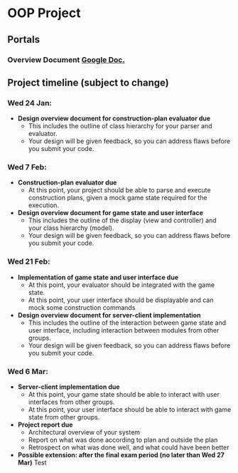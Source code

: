 # OOP Project
## Portals
### Overview Document [Google Doc.](https://docs.google.com/document/d/1rJvQxmSkxv4T4oUTngxlk691nXjYVNZztQaE7XArPOI/edit?usp=sharing)
## Project timeline (subject to change)
### Wed 24 Jan:
- **Design overview document for construction-plan evaluator due**
  - This includes the outline of class hierarchy for your parser and evaluator.
  - Your design will be given feedback, so you can address flaws before you submit your code.
### Wed 7 Feb:
- **Construction-plan evaluator due**
  - At this point, your project should be able to parse and execute construction plans, given a mock game state required for the execution.
- **Design overview document for game state and user interface**
  - This includes the outline of the display (view and controller) and your class hierarchy (model).
  - Your design will be given feedback, so you can address flaws before you submit your code.
### Wed 21 Feb:
- **Implementation of game state and user interface due**
  - At this point, your evaluator should be integrated with the game state.
  - At this point, your user interface should be displayable and can mock some construction commands
- **Design overview document for server-client implementation**
  - This includes the outline of the interaction between game state and user interface, including interaction between modules from other groups.
  - Your design will be given feedback, so you can address flaws before you submit your code.
### Wed 6 Mar:
- **Server-client implementation due**
  - At this point, your game state should be able to interact with user interfaces from other groups.
  - At this point, your user interface should be able to interact with game state from other groups.
- **Project report due**
  - Architectural overview of your system
  - Report on what was done according to plan and outside the plan
  - Retrospect on what was done well, and what could have been better
- **Possible extension: after the final exam period (no later than Wed 27 Mar)**
Test